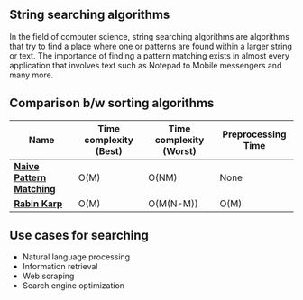 ## String searching algorithms

In the field of computer science, string searching algorithms are algorithms that try to find a place where one or patterns are found within a larger string or text. The importance of finding a pattern matching exists in almost every application that involves text such as Notepad to Mobile messengers and many more.

## Comparison b/w sorting algorithms

| Name | Time complexity (Best) | Time complexity (Worst) | Preprocessing Time |
| --- | --- | --- | --- |
| **[Naive Pattern Matching](https://github.com/danz1ka19/Competitive-Programming/tree/master/Algorithms/03.%20String%20Pattern%20Matching/01.%20Naive%20Pattern%20Matching)** | O(M) | O(NM) | None |
| **[Rabin Karp](https://github.com/danz1ka19/Competitive-Programming/tree/master/Algorithms/03.%20String%20Pattern%20Matching/01.%20Rabin%20Karp)** | O(M) | O(M(N-M)) | O(M) | 

## Use cases for searching

- Natural language processing
- Information retrieval
- Web scraping
- Search engine optimization
